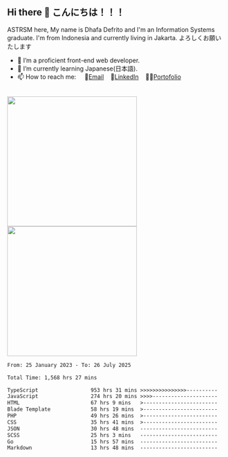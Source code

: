 ## Hi there 👋 こんにちは！！！
ASTRSM here, My name is Dhafa Defrito and I'm an Information Systems graduate. I'm from Indonesia and currently living in Jakarta. よろしくお願いたします

- 🔭 I’m a proficient front-end web developer.
- 🌱 I’m currently learning Japanese(日本語).
- 📫 How to reach me: &nbsp;&nbsp;&nbsp;&nbsp;📧[Email](ddefrito@gmail.com)&nbsp;&nbsp;&nbsp;&nbsp;💼[LinkedIn](https://www.linkedin.com/in/dhafad)&nbsp;&nbsp;&nbsp;&nbsp;👨‍🎨[Portofolio](https://ddefrito.vercel.app/)

<br>

<div align="left">
  <img src="https://media1.tenor.com/m/F96DSPtSiSgAAAAd/isekaijoucho-kamitsubaki.gif" height="300" />
	<a href="https://last.fm/user/nerumaeni"><img src="https://lastfm-recently-played.vercel.app/api?user=nerumaeni&count=5" height="300" /></a>
</div=

<!--START_SECTION:waka-->

```txt
From: 25 January 2023 - To: 26 July 2025

Total Time: 1,568 hrs 27 mins

TypeScript                 953 hrs 31 mins >>>>>>>>>>>>>>>----------   60.79 %
JavaScript                 274 hrs 20 mins >>>>---------------------   17.49 %
HTML                       67 hrs 9 mins   >------------------------   04.28 %
Blade Template             58 hrs 19 mins  >------------------------   03.72 %
PHP                        49 hrs 26 mins  >------------------------   03.15 %
CSS                        35 hrs 41 mins  >------------------------   02.28 %
JSON                       30 hrs 48 mins  -------------------------   01.96 %
SCSS                       25 hrs 3 mins   -------------------------   01.60 %
Go                         15 hrs 57 mins  -------------------------   01.02 %
Markdown                   13 hrs 48 mins  -------------------------   00.88 %
```

<!--END_SECTION:waka-->
